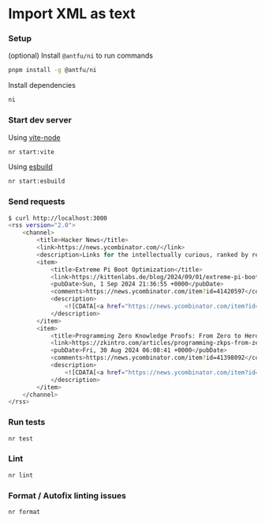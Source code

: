 # Import XML as text

### Setup

(optional) Install `@antfu/ni` to run commands

```sh
pnpm install -g @antfu/ni 
```

Install dependencies

```sh
ni
```

### Start dev server

Using [vite-node](https://www.npmjs.com/package/vite-node)

```sh
nr start:vite
```

Using [esbuild](https://esbuild.github.io/)

```sh
nr start:esbuild
```

### Send requests

```sh
$ curl http://localhost:3000
<rss version="2.0">
	<channel>
		<title>Hacker News</title>
		<link>https://news.ycombinator.com/</link>
		<description>Links for the intellectually curious, ranked by readers.</description>
		<item>
			<title>Extreme Pi Boot Optimization</title>
			<link>https://kittenlabs.de/blog/2024/09/01/extreme-pi-boot-optimization/</link>
			<pubDate>Sun, 1 Sep 2024 21:36:55 +0000</pubDate>
			<comments>https://news.ycombinator.com/item?id=41420597</comments>
			<description>
				<![CDATA[<a href="https://news.ycombinator.com/item?id=41420597">Comments</a>]]>
			</description>
		</item>
		<item>
			<title>Programming Zero Knowledge Proofs: From Zero to Hero</title>
			<link>https://zkintro.com/articles/programming-zkps-from-zero-to-hero</link>
			<pubDate>Fri, 30 Aug 2024 06:08:41 +0000</pubDate>
			<comments>https://news.ycombinator.com/item?id=41398092</comments>
			<description>
				<![CDATA[<a href="https://news.ycombinator.com/item?id=41398092">Comments</a>]]>
			</description>
		</item>
	</channel>
</rss>
```

### Run tests

```sh
nr test
```

### Lint

```sh
nr lint
```

### Format / Autofix linting issues

```sh
nr format
```
